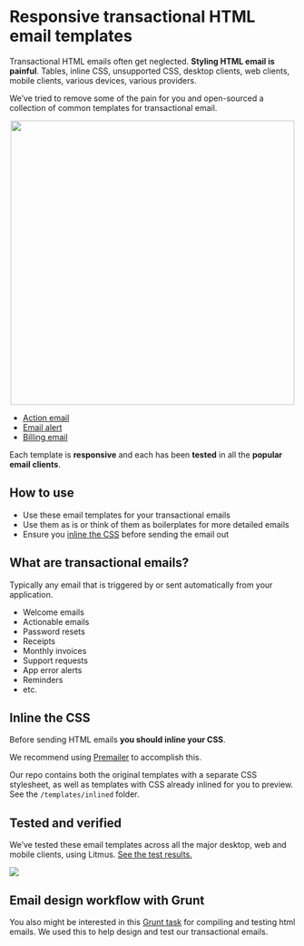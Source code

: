 # Responsive transactional HTML email templates

Transactional HTML emails often get neglected. **Styling HTML email is painful**. Tables, inline CSS, unsupported CSS, desktop clients, web clients, mobile clients, various devices, various providers.

We’ve tried to remove some of the pain for you and open-sourced a collection of common templates for transactional email.

<p align="center"><img src="https://mailgun.ghost.io/content/images/2014/Aug/icons.png" width="500"></p>

* [Action email](http://mailgun.github.io/transactional-email-templates/action.html)
* [Email alert](http://mailgun.github.io/transactional-email-templates/alert.html)
* [Billing email](http://mailgun.github.io/transactional-email-templates/billing.html)

Each template is **responsive** and each has been **tested** in all the **popular email clients**.

## How to use

* Use these email templates for your transactional emails
* Use them as is or think of them as boilerplates for more detailed emails
* Ensure you [inline the CSS](#inline-the-css) before sending the email out

## What are transactional emails?

Typically any email that is triggered by or sent automatically from your application.

* Welcome emails
* Actionable emails
* Password resets
* Receipts
* Monthly invoices
* Support requests
* App error alerts
* Reminders
* etc.

## Inline the CSS

Before sending HTML emails **you should inline your CSS**.

We recommend using [Premailer](http://premailer.dialect.ca/) to accomplish this.

Our repo contains both the original templates with a separate CSS stylesheet, as well as templates with CSS already inlined for you to preview. See the `/templates/inlined` folder.

## Tested and verified

We’ve tested these email templates across all the major desktop, web and mobile clients, using Litmus. [See the test results.](https://litmus.com/pub/333e2b6/screenshots)

<img src="http://i.imgur.com/eX9fYwL.png">

## Email design workflow with Grunt

You also might be interested in this [Grunt task](https://github.com/leemunroe/grunt-email-design)  for compiling and testing html emails. We used this to help design and test our transactional emails.
